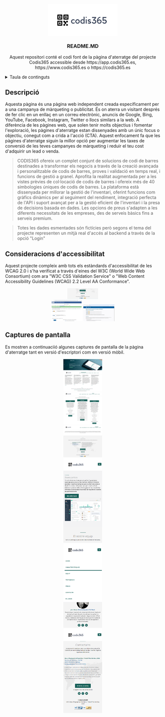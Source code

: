 <!-- PROJECT LOGO -->
<br />
<div align="center">
  <img src="images/logo.jpg" style="display: block;  margin-left: auto;  margin-right: auto;  width: 45%;">
  <h3 align="center">README.MD</h3>

  <p align="center">
    Aquest repositori conté el codi font de la pàgina d'aterratge del projecte Codis365 accessible desde https://app.codis365.es, https://www.codis365.es o https://codis365.es
    <br />
  </p>
</div>

<!-- TABLE OF CONTENTS -->
<details>
  <summary>Taula de continguts</summary>
  <ol>
    <li><a href="#description">Descripció</a></li>
    <li><a href="#accessibility">Consideracions d'accessibilitat</a></li>
    <li><a href="#screenshots">Captures de pantalla</a></li>
  </ol>
</details>


<!-- DESCRIPTION -->
## Descripció
<div id="description"></div>

Aquesta pàgina és una pàgina web independent creada específicament per a una campanya de màrqueting o publicitat. És on aterra un visitant després de fer clic en un enllaç en un correu electrònic, anuncis de Google, Bing, YouTube, Facebook, Instagram, Twitter o llocs similars a la web. A diferència de les pàgines web, que solen tenir molts objectius i fomentar l'exploració, les pàgines d'aterratge estan dissenyades amb un únic focus o objectiu, conegut com a crida a l'acció (CTA). Aquest enfocament fa que les pàgines d'aterratge siguin la millor opció per augmentar les taxes de conversió de les teves campanyes de màrqueting i reduir el teu cost d'adquirir un lead o venda. 

>CODIS365 ofereix un complet conjunt de solucions de codi de barres destinades a transformar els negocis a través de la creació avançada i personalitzable de codis de barres, proves i validació en temps real, i funcions de gestió a granel. Aprofita la realitat augmentada per a les vistes prèvies de col·locació de codis de barres i ofereix més de 40 simbologies úniques de codis de barres. La plataforma està dissenyada per millorar la gestió de l'inventari, oferint funcions com gràfics dinàmics per al seguiment del rendiment, integració perfecta de l'API i suport avançat per a la gestió eficient de l'inventari i la presa de decisions basada en dades. Les opcions de preus s'adapten a les diferents necessitats de les empreses, des de serveis bàsics fins a serveis premium.

>Totes les dades esmentades són fictícies però segons el tema del projecte representen un mitjà real d'accés al backend a través de la opció "Login"

<!-- ACCESSIBILITY -->
## Consideracions d'accessibilitat
<div id="accessibility"></div>

Aquest projecte compleix amb tots els estàndards d'accessibilitat de les WCAG 2.0 i s'ha verificat a través d'eines del W3C (World Wide Web Consortium) com ara "W3C CSS Validation Service" o "Web Content Accessibility Guidelines (WCAG) 2.2 Level AA Conformance".

<div id="block" align="center">
    <div class="inline-block" style="display: inline-block; width: 20%">
        <img src="images/wacg-1.png">
    </div>
    <br>
    <div class="inline-block" style="display: inline-block; width: 20%">
        <img src="images/wacg-2.png">
    </div>
    <div class="inline-block" style="display: inline-block; width: 20%">
        <img src="images/wacg-3.png">
    </div>
</div>


<!-- SCREENSHOTS -->
## Captures de pantalla
<div id="screenshots"></div>

Es mostren a continuaciió algunes captures de pantalla de la pàgina d'aterratge tant en versió d'escriptori com en versió mòbil.

<div id="block" align="center">
    <div class="inline-block" style="display: inline-block; width: 25%">
        <img src="images/landingpage-1.png">
    </div>
    <br>
    <div class="inline-block" style="display: inline-block; width: 25%">
        <img src="images/landingpage-2.png">
    </div>
    <br>
    <div class="inline-block" style="display: inline-block; width: 25%">
        <img src="images/landingpage-3.png">
    </div>
    <br>
    <div class="inline-block" style="display: inline-block; width: 25%">
        <img src="images/landingpage-4.png">
    </div>
    <br>
    <div class="inline-block" style="display: inline-block; width: 25%">
        <img src="images/landingpage-5.png">
    </div>
    <br>
    <div class="inline-block" style="display: inline-block; width: 25%">
        <img src="images/landingpage-6.png">
    </div>
    <br>
    <div class="inline-block" style="display: inline-block; width: 25%">
        <img src="images/landingpage-7.png">
    </div>
</div>
